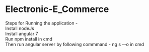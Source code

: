 # Electronic-E_Commerce
Steps for Running the application -  
Install nodeJs  
Install angular 7  
Run npm install in cmd  
Then run angular server by following commmand - ng s --o in cmd  

